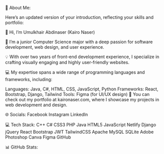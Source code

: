 💫 About Me:

Here’s an updated version of your introduction, reflecting your skills and portfolio:

👋 Hi, I’m Umulkhair Abdinaser (Kairo Naser)

👀 I’m a junior Computer Science major with a deep passion for software development, web design, and user experience.

💡 With over two years of front-end development experience, I specialize in crafting visually engaging and highly user-friendly websites.

💻 My expertise spans a wide range of programming languages and frameworks, including:

Languages: Java, C#, HTML, CSS, JavaScript, Python
Frameworks: React, Bootstrap, Django, Tailwind
Tools: Figma (for UI/UX design)
🔗 You can check out my portfolio at kaironaser.com, where I showcase my projects in web development and design.

🌐 Socials:
Facebook Instagram LinkedIn

💻 Tech Stack:
C++ C# CSS3 PHP Java HTML5 JavaScript Netlify Django jQuery React Bootstrap JWT TailwindCSS Apache MySQL SQLite Adobe Photoshop Canva Figma GitHub

📊 GitHub Stats:






